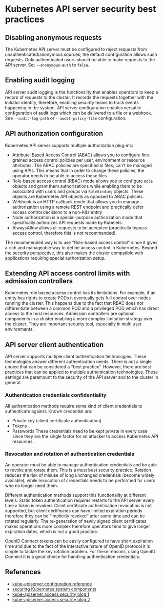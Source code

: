 # Kubernetes API server security best practices

## Disabling anonymous requests

The Kubernetes API server must be configured to reject requests from unauthenticated/anonymous sources; the default configuration allows such requests. Only authenticated users should be able to make requests to the API server. Set `--anonymous-auth` to `false`.

## Enabling audit logging

API server audit logging is the functionality that enables operators to keep a record of requests to the cluster. It records the requests together with the initiator identity, therefore, enabling security teams to track events happening in the system.
API server configuration enables versatile configuration of audit logs which can be delivered to a file or a webhook. See `--audit-log-path` or `--audit-policy-file` configuration.

## API authorization configuration

Kubernetes API server supports multiple authorization plug-ins:

* Attribute-Based Access Control (ABAC) allows you to configure fine-grained access control policies per user, environment or resource attributes. The ABAC policies are specified in files; can't be managed using APIs. This means that in order to change these policies, the operator needs to be able to access these files.
* Role-based access control (RBAC) mode allows you to configure `Role` objects and grant them authorizations while enabling them to be associated with users and groups via `RoleBinding` objects. These objects are Kubernetes API objects as opposed to ABAC policies.
* Webhook is an HTTP callback mode that allows you to manage authorization using a remote REST endpoint and practically defer access control decisions to a non-K8s entity
* Node authorization is a special-purpose authorization mode that specifically authorizes API requests made by Kubelets.
* AlwaysAllow allows all requests to be accepted (practically bypass access control, therefore this is not recommended).

The recommended way is to use "Role-based access control" since it gives a rich and manageable way to define access control in Kubernetes. Beyond the security perspective, this also makes the cluster compatible with applications requiring special authorization setup.

## Extending API access control limits with admission controllers

Kubernetes role based access control has its limitations. For example, if an entity has rights to create PODs it eventually gets full control over nodes running the cluster. This happens due to the fact that RBAC does not differentiate between a common POD and a privileged POD which has direct access to the host resources.
Admission controllers are optional components in a cluster enabling a more complex limitation strategy over the cluster. They are important security tool, especially in multi user environments.

## API server client authentication

API server supports multiple client authentication technologies. These technologies answer different authentication needs. There is not a single choice that can be considered a “best practice”. However, there are best practices that can be applied to multiple authentication technologies. These settings are paramount to the security of the API server and to the cluster in general.

### Authentication credentials confidentiality

All authentication methods require some kind of client credentials to authenticate against. Known credential are:

* Private key (client certificate authentication)
* Tokens
* Passwords
These credentials need to be kept private in every case since they are the single factor for an attacker to access Kubernetes API resources.

### Revocation and rotation of authentication credentials

An operator must be able to manage authentication credentials and be able to revoke and rotate them. This is a must best security practice. Rotation reduces the risk of misuse of long unchanged credentials (become widely available),  while revocation of credentials needs to be performed for users who no longer need them.

Different authentication methods support this functionality at different levels. Static token authentication requires restarts to the API server every time a token is revoked. Client certificate authentication revocation is not supported, but client certificates can have limited expiration periods therefore they can be “implicitly revoked” after some time and can be rotated regularly. The re-generation of newly signed client certificates makes operations more complex therefore operators tend to give longer expiration dates, which is not a good practice.

OpenID Connect tokens can be easily configured to have short expiration time and due to the fact of the interactive nature of OpenID protocol it is simple to tackle the key rotation problem. For these reasons, using OpenID Connect it is a good choice for handling authentication credentials.

## References

* [kube-apiserver configuration reference](https://kubernetes.io/docs/reference/command-line-tools-reference/kube-apiserver/)
* [securing Kubernetes system components](https://www.cncf.io/blog/2021/08/20/how-to-secure-your-kubernetes-control-plane-and-node-components/)
* [kube-apiserver access security blog 1](https://goteleport.com/blog/kubernetes-api-access-security/)
* [kube-apiserver access security blog 2](https://developer.okta.com/blog/2021/12/02/k8s-security-best-practices)
